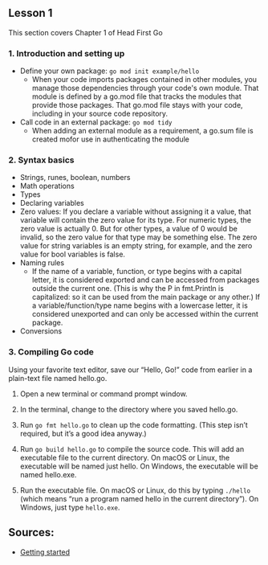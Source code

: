 ## Lesson 1

This section covers Chapter 1 of Head First Go

### 1. Introduction and setting up
- Define your own package: `go mod init example/hello`
     + When your code imports packages contained in other modules, you manage those dependencies through your code's own module. That module is defined by a go.mod file that tracks the modules that provide those packages. That go.mod file stays with your code, including in your source code repository.
- Call code in an external package: `go mod tidy`
     + When adding an external module as a requirement, a go.sum file is created mofor use in authenticating the module

### 2. Syntax basics
- Strings, runes, boolean, numbers
- Math operations
- Types
- Declaring variables
- Zero values: If you declare a variable without assigning it a value, that variable will contain the zero value for its type. For numeric types, the zero value is actually 0. But for other types, a value of 0 would be invalid, so the zero value for that type may be something else. The zero value for string variables is an empty string, for example, and the zero value for bool variables is false.
- Naming rules
     + If the name of a variable, function, or type begins with a capital letter, it is considered exported and can be accessed from packages outside the current one. (This is why the P in fmt.Println is capitalized: so it can be used from the main package or any other.) If a variable/function/type name begins with a lowercase letter, it is considered unexported and can only be accessed within the current package.
- Conversions

### 3. Compiling Go code
Using your favorite text editor, save our “Hello, Go!” code from earlier in a plain-text file named hello.go.

1. Open a new terminal or command prompt window.

2. In the terminal, change to the directory where you saved hello.go.

3. Run `go fmt hello.go` to clean up the code formatting. (This step isn’t required, but it’s a good idea anyway.)

4. Run `go build hello.go` to compile the source code. This will add an executable file to the current directory. On macOS or Linux, the executable will be named just hello. On Windows, the executable will be named hello.exe.

5. Run the executable file. On macOS or Linux, do this by typing `./hello` (which means “run a program named hello in the current directory”). On Windows, just type `hello.exe`.


## Sources:
- [Getting started](https://go.dev/doc/tutorial/getting-started)